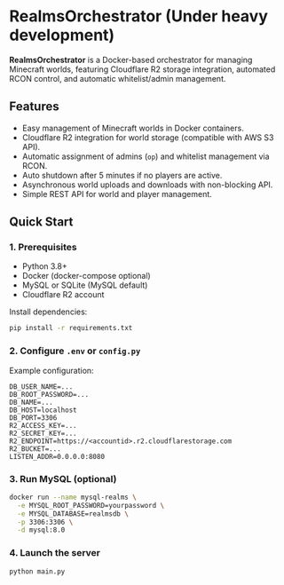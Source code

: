 # RealmsOrchestrator (Under heavy development)

**RealmsOrchestrator** is a Docker-based orchestrator for managing Minecraft worlds, featuring Cloudflare R2 storage integration, automated RCON control, and automatic whitelist/admin management.

## Features

- Easy management of Minecraft worlds in Docker containers.
- Cloudflare R2 integration for world storage (compatible with AWS S3 API).
- Automatic assignment of admins (`op`) and whitelist management via RCON.
- Auto shutdown after 5 minutes if no players are active.
- Asynchronous world uploads and downloads with non-blocking API.
- Simple REST API for world and player management.

## Quick Start

### 1. Prerequisites
- Python 3.8+
- Docker (docker-compose optional)
- MySQL or SQLite (MySQL default)
- Cloudflare R2 account

Install dependencies:
```bash
pip install -r requirements.txt
```

### 2. Configure `.env` or `config.py`

Example configuration:
```
DB_USER_NAME=...
DB_ROOT_PASSWORD=...
DB_NAME=...
DB_HOST=localhost
DB_PORT=3306
R2_ACCESS_KEY=...
R2_SECRET_KEY=...
R2_ENDPOINT=https://<accountid>.r2.cloudflarestorage.com
R2_BUCKET=...
LISTEN_ADDR=0.0.0.0:8080
```

### 3. Run MySQL (optional)
```bash
docker run --name mysql-realms \
  -e MYSQL_ROOT_PASSWORD=yourpassword \
  -e MYSQL_DATABASE=realmsdb \
  -p 3306:3306 \
  -d mysql:8.0
```

### 4. Launch the server
```bash
python main.py
```
